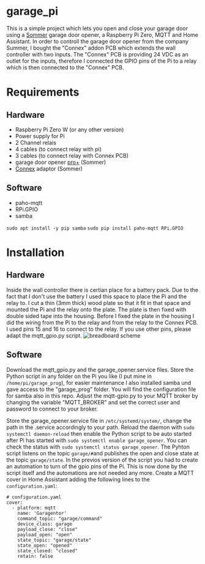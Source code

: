 # garage_pi

This is a simple project which lets you open and close your garage door using a [Sommer](https://www.sommer.eu/en-GB/) garage door opener, a Raspberry Pi Zero, MQTT and Home Assistant.
In order to controll the garage door opener from the company Summer, I bought the "Connex" addon PCB which extends the wall controller with two inputs. The "Connex" PCB is providing 24 VDC as an outlet for the inputs, therefore I connected the GPIO pins of the Pi to a relay which is then connected to the "Connex" PCB. 

# Requirements
## Hardware
* Raspberry Pi Zero W (or any other version)
* Power supply for Pi
* 2 Channel relais
* 4 cables (to connect relay with pi)
* 3 cables (to connect relay with Connex PCB)
* garage door opener [pro+](https://www.sommer.eu/en-GB/pro-base.html) (Sommer) 
* [Connex](https://www.sommer-shops.eu/de/conex.html) adaptor (Sommer)

## Software
* paho-mqtt
* RPi.GPIO
* samba

`sudo apt install -y pip samba` `sudo pip install paho-mqtt RPi.GPIO`

# Installation
## Hardware

Inside the wall controller there is certian place for a battery pack. Due to the fact that I don't use the battery I used this space to place the Pi and the relay to. I cut a thin (3mm thick) wood plate so that it fit in that space and mounted the Pi and the relay onto the plate. The plate is then fixed with double sided tape into the housing. Before I fixed the plate in the housing I did the wiring from the Pi to the relay and from the relay to the Connex PCB. I used pins 15 and 16 to connect to the relay. If you use other pins, please adapt the mqtt_gpio.py script.
![breadboard scheme](https://github.com/azrarel783/garage_pi/blob/master/garage_pi.jpg)

## Software
Download the mqtt_gpio.py and the garage_opener.service files. Store the Python script in any folder on the Pi you like (I put mine in `/home/pi/garage_prog`), for easier maintenance I also installed samba und gave access to the "garage_prog" folder. You will find the configuration file for samba also in this repo. Adjust the mqtt-gpio.py to your MQTT broker by changing the variable "MQTT_BROKER" and set the correct user and password to connect to your broker.

Store the garage_opener.service file in `/etc/systemd/system/`, change the path in the .service accordingly to your path. Reload the daemon with `sudo systemctl daemon-reload` then enable the Python script to be auto started after Pi has started with `sudo systemctl enable garage_opener`. You can check the status with `sudo systemctl status garage_opener`. The Pyhton script listens on the topic `garage/#`and publishes the open and close state at the topic `garage/state`. In the previos version of the script you had to create an automation to turn of the gpio pins of the Pi. This is now done by the script itself and the automations are not needed any more. Create a MQTT cover in Home Assistant adding the following lines to the `configuration.yaml`:


```
# configuration.yaml
cover:
  - platform: mqtt
    name: 'Garagentor'
    command_topic: "garage/command"
    device_class: garage
    payload_close: "close"
    payload_open: "open"
    state_topic: "garage/state"
    state_open: "opened"
    state_closed: "closed"
    retain: false
```
